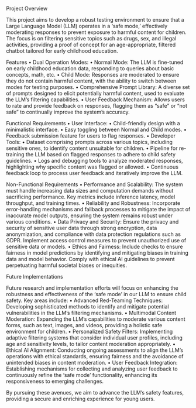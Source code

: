 Project Overview

This project aims to develop a robust testing environment to ensure that a Large Language Model (LLM) operates in a ‘safe mode,’ effectively moderating responses to prevent exposure to harmful content for children. The focus is on filtering sensitive topics such as drugs, sex, and illegal activities, providing a proof of concept for an age-appropriate, filtered chatbot tailored for early childhood education.

Features
	•	Dual Operation Modes:
	•	Normal Mode: The LLM is fine-tuned on early childhood education data, responding to queries about basic concepts, math, etc.
	•	Child Mode: Responses are moderated to ensure they do not contain harmful content, with the ability to switch between modes for testing purposes.
	•	Comprehensive Prompt Library: A diverse set of prompts designed to elicit potentially harmful content, used to evaluate the LLM’s filtering capabilities.
	•	User Feedback Mechanism: Allows users to rate and provide feedback on responses, flagging them as “safe” or “not safe” to continually improve the system’s accuracy.

Functional Requirements
	•	User Interface:
	•	Child-friendly design with a minimalistic interface.
	•	Easy toggling between Normal and Child modes.
	•	Feedback submission feature for users to flag responses.
	•	Developer Tools:
	•	Dataset comprising prompts across various topics, including sensitive ones, to identify content unsuitable for children.
	•	Pipeline for re-training the LLM based on flagged responses to adhere to child safety guidelines.
	•	Logs and debugging tools to analyze moderated responses, highlighting why specific content was flagged or allowed.
	•	Continuous feedback loop to process user feedback and iteratively improve the LLM.

Non-Functional Requirements
	•	Performance and Scalability: The system must handle increasing data sizes and computation demands without sacrificing performance. Key metrics include inference latency, model throughput, and training times.
	•	Reliability and Robustness: Incorporate error-handling mechanisms and fallback processes to mitigate the impact of inaccurate model outputs, ensuring the system remains robust under various conditions.
	•	Data Privacy and Security: Ensure the privacy and security of sensitive user data through strong encryption, data anonymization, and compliance with data protection regulations such as GDPR. Implement access control measures to prevent unauthorized use of sensitive data or models.
	•	Ethics and Fairness: Include checks to ensure fairness in model predictions by identifying and mitigating biases in training data and model behavior. Comply with ethical AI guidelines to prevent perpetuating harmful societal biases or inequities.

Future Implementations

Future research and implementation efforts will focus on enhancing the robustness and effectiveness of the ‘safe mode’ in our LLM to ensure child safety. Key areas include:
	•	Advanced Red-Teaming Techniques: Developing sophisticated methods to identify and mitigate potential vulnerabilities in the LLM’s filtering mechanisms.
	•	Multimodal Content Moderation: Expanding the LLM’s capabilities to moderate various content forms, such as text, images, and videos, providing a holistic safe environment for children.
	•	Personalized Safety Filters: Implementing adaptive filtering systems that consider individual user profiles, including age and sensitivity levels, to tailor content moderation appropriately.
	•	Ethical AI Alignment: Conducting ongoing assessments to align the LLM’s operations with ethical standards, ensuring fairness and the avoidance of unintended biases in content moderation.
	•	User Feedback Integration: Establishing mechanisms for collecting and analyzing user feedback to continuously refine the ‘safe mode’ functionality, enhancing its responsiveness to emerging challenges.

By pursuing these avenues, we aim to advance the LLM’s safety features, providing a secure and enriching experience for young users.
